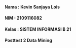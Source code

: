 #### Nama  : Kevin Sanjaya Lois
#### NIM   : 2109116082
#### Kelas : SISTEM INFORMASI B 21

#### Posttest 2 Data Mining
